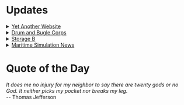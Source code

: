 # Updates

<details><summary> <a href="https://www.amon-hen.com">Yet Another Website</a> </summary>

* <a href="https://www.amon-hen.com/television/9714">MST3K Short 0406 – Undersea Kingdom 1</a>
* <a href="https://www.amon-hen.com/computing/internet/www/435">Quote of the Day</a>
* <a href="https://www.amon-hen.com/movies/33306">It Came from Beneath the Sea (1955)</a>
* <a href="https://www.amon-hen.com/music/33290">To Be Alive (Hep Yadda)</a>
* <a href="https://www.amon-hen.com/quotes/248">Happy Holidays</a>
* <a href="https://www.amon-hen.com/humor/33304">RiffTrax – Baby Ghost</a>
* <a href="https://www.amon-hen.com/humor/792">Happy Thanksgiving</a>
* <a href="https://www.amon-hen.com/food/20497">Mmmm, Mail Order Canned turkey</a>
* <a href="https://www.amon-hen.com/television/13172">MST3K 00K06 – Gamera vs. Gaos</a>
* <a href="https://www.amon-hen.com/politics/33313">Trump Guitars</a>
</details>

<details><summary> <a href="https://www.drum-corps.net">Drum and Bugle Corps</a> </summary>

* <a href="https://www.drum-corps.net/news/3604">DCI phasing out historic library of physical audio/video products</a>
* <a href="https://www.drum-corps.net/news/3602">Drum Corps World – December 2024</a>
* <a href="https://www.drum-corps.net/news/3588">2025 Drum Corps International Tour Schedule</a>
* <a href="https://www.drum-corps.net/news/3585">Drum Corps International Magazine – November 2024</a>
* <a href="https://www.drum-corps.net/news/3577">Jersey Surf Withdraws from 2025 DCI Summer Tour</a>
* <a href="https://www.drum-corps.net/news/3574">Drum Corps World – November 2024</a>
* <a href="https://www.drum-corps.net/news/3570">Directors adopt new competitive format for 2025 DCI All-Age Championship</a>
* <a href="https://www.drum-corps.net/news/3505">Drum Corps World – October 2024</a>
* <a href="https://www.drum-corps.net/news/3391">Drum Corps World –  September 2024</a>
* <a href="https://www.drum-corps.net/history/3341">Crossmen 50th Anniversary Alumni Corps (2024)</a>
</details>

<details><summary> <a href="https://www.storage-b.com">Storage B</a> </summary>

* <a href="https://www.storage-b.com/c/1015">Uploading Consciousness</a>
* <a href="https://www.storage-b.com/humor/1003">SCRUM: An Honest Ad</a>
* <a href="https://www.storage-b.com/humor/996">Agile vs. Waterfall</a>
* <a href="https://www.storage-b.com/c/969">Delivering Safe C++</a>
* <a href="https://www.storage-b.com/c/962">Full Interview With the Creator of C++</a>
* <a href="https://www.storage-b.com/humor/951">How To Regex</a>
* <a href="https://www.storage-b.com/ai/908">Nightmare Fuel from Bing Image Creator</a>
* <a href="https://www.storage-b.com/ai/904">We’re Safe</a>
* <a href="https://www.storage-b.com/ai/901">Enjoy Your AI-generated Work</a>
* <a href="https://www.storage-b.com/humor/896">Blue Tick Marks</a>
</details>

<details><summary> <a href="https://www.mar-sim.com">Maritime Simulation News</a> </summary>

* <a href="https://www.mar-sim.com/news/985">Simulators Track our Changing Relationship with Technology</a>
* <a href="https://www.mar-sim.com/news/974">Japanese simulator centre opens for offshore training</a>
* <a href="https://www.mar-sim.com/news/971">AR Simulator Added to Pilot Training at Smartship Australia</a>
* <a href="https://www.mar-sim.com/news/959">Wärtsilä to supply simulator to NSB Group</a>
* <a href="https://www.mar-sim.com/news/954">Rajnath Singh inaugurates Integrated Simulator Complex ‘Dhruv’</a>
* <a href="https://www.mar-sim.com/news/944">VSTEP Further Expands to the Latin American Market with Inland Solution</a>
* <a href="https://www.mar-sim.com/news/937">VSTEP Launches Simulator That Makes Ship Simulation Easily Accessible</a>
* <a href="https://www.mar-sim.com/news/904">Kongsberg Wins Large Contract with South Metropolitan TAFE</a>
* <a href="https://www.mar-sim.com/news/888">Wärtsilä Navigational Simulator becomes first Interactive ‘instructor-led’ cloud training solution to gain new DNV Class D Certification</a>
* <a href="https://www.mar-sim.com/news/882">Panama Canal Authority Taps Kongsberg for New Navigation Simulators</a>
</details>

# Quote of the Day
<p><em>It does me no injury for my neighbor to say there are twenty gods or no God.  It neither picks my pocket nor breaks my leg.</em><br /> -- Thomas Jefferson</p>